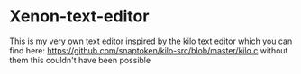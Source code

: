 # Xenon-text-editor
 This is my very own text editor inspired by the kilo text editor which you can find here: https://github.com/snaptoken/kilo-src/blob/master/kilo.c
 without them this couldn't have been possible
 
